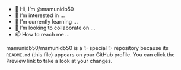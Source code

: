 - 👋 Hi, I’m @mamunidb50
- 👀 I’m interested in ...
- 🌱 I’m currently learning ...
- 💞️ I’m looking to collaborate on ...
- 📫 How to reach me ...


mamunidb50/mamunidb50 is a ✨ special ✨ repository because its `README.md` (this file) appears on your GitHub profile.
You can click the Preview link to take a look at your changes.

